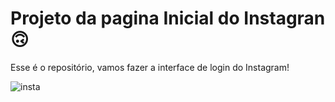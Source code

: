 # Projeto da pagina Inicial do Instagran 🙃

Esse é o repositório, vamos fazer a interface de login do Instagram! 

![insta](https://user-images.githubusercontent.com/97393143/167482300-cd018bd8-465e-4e8d-b016-7abea1c97a50.png)
